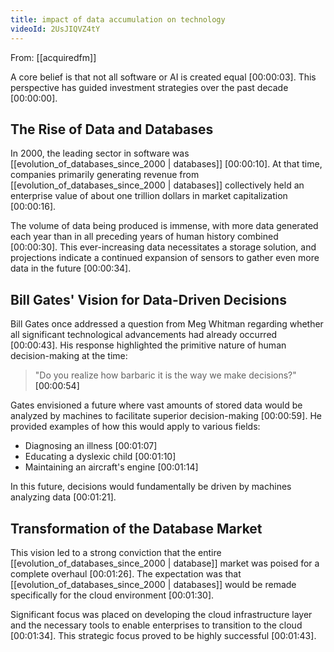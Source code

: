 ```yaml
---
title: impact of data accumulation on technology
videoId: 2UsJIQVZ4tY
---
```


From: [[acquiredfm]] <br/> 

A core belief is that not all software or AI is created equal <a class="yt-timestamp" data-t="00:00:03">[00:00:03]</a>. This perspective has guided investment strategies over the past decade <a class="yt-timestamp" data-t="00:00:00">[00:00:00]</a>.

## The Rise of Data and Databases

In 2000, the leading sector in software was [[evolution_of_databases_since_2000 | databases]] <a class="yt-timestamp" data-t="00:00:10">[00:00:10]</a>. At that time, companies primarily generating revenue from [[evolution_of_databases_since_2000 | databases]] collectively held an enterprise value of about one trillion dollars in market capitalization <a class="yt-timestamp" data="00:00:16">[00:00:16]</a>.

The volume of data being produced is immense, with more data generated each year than in all preceding years of human history combined <a class="yt-timestamp" data-t="00:00:30">[00:00:30]</a>. This ever-increasing data necessitates a storage solution, and projections indicate a continued expansion of sensors to gather even more data in the future <a class="yt-timestamp" data-t="00:00:34">[00:00:34]</a>.

## Bill Gates' Vision for Data-Driven Decisions

Bill Gates once addressed a question from Meg Whitman regarding whether all significant technological advancements had already occurred <a class="yt-timestamp" data-t="00:00:43">[00:00:43]</a>. His response highlighted the primitive nature of human decision-making at the time:

> "Do you realize how barbaric it is the way we make decisions?" <a class="yt-timestamp" data-t="00:00:54">[00:00:54]</a>

Gates envisioned a future where vast amounts of stored data would be analyzed by machines to facilitate superior decision-making <a class="yt-timestamp" data-t="00:00:59">[00:00:59]</a>. He provided examples of how this would apply to various fields:
*   Diagnosing an illness <a class="yt-timestamp" data-t="00:01:07">[00:01:07]</a>
*   Educating a dyslexic child <a class="yt-timestamp" data-t="00:01:10">[00:01:10]</a>
*   Maintaining an aircraft's engine <a class="yt-timestamp" data-t="00:01:14">[00:01:14]</a>

In this future, decisions would fundamentally be driven by machines analyzing data <a class="yt-timestamp" data-t="00:01:21">[00:01:21]</a>.

## Transformation of the Database Market

This vision led to a strong conviction that the entire [[evolution_of_databases_since_2000 | database]] market was poised for a complete overhaul <a class="yt-timestamp" data-t="00:01:26">[00:01:26]</a>. The expectation was that [[evolution_of_databases_since_2000 | databases]] would be remade specifically for the cloud environment <a class="yt-timestamp" data-t="00:01:30">[00:01:30]</a>.

Significant focus was placed on developing the cloud infrastructure layer and the necessary tools to enable enterprises to transition to the cloud <a class="yt-timestamp" data-t="00:01:34">[00:01:34]</a>. This strategic focus proved to be highly successful <a class="yt-timestamp" data-t="00:01:43">[00:01:43]</a>.